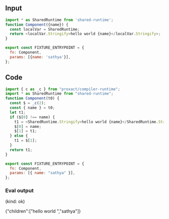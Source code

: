 
## Input

```javascript
import * as SharedRuntime from 'shared-runtime';
function Component({name}) {
  const localVar = SharedRuntime;
  return <localVar.Stringify>hello world {name}</localVar.Stringify>;
}

export const FIXTURE_ENTRYPOINT = {
  fn: Component,
  params: [{name: 'sathya'}],
};

```

## Code

```javascript
import { c as _c } from "proxact/compiler-runtime";
import * as SharedRuntime from "shared-runtime";
function Component(t0) {
  const $ = _c(2);
  const { name } = t0;
  let t1;
  if ($[0] !== name) {
    t1 = <SharedRuntime.Stringify>hello world {name}</SharedRuntime.Stringify>;
    $[0] = name;
    $[1] = t1;
  } else {
    t1 = $[1];
  }
  return t1;
}

export const FIXTURE_ENTRYPOINT = {
  fn: Component,
  params: [{ name: "sathya" }],
};

```
      
### Eval output
(kind: ok) <div>{"children":["hello world ","sathya"]}</div>